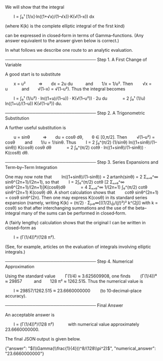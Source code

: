 We will show that the integral

  I = ∫₀¹ [1/x]·ln((1+√x)/(1–√x))·K(√(1–x)) dx

(where K(k) is the complete elliptic integral of the first kind)

can be expressed in closed‐form in terms of Gamma–functions. (Any answer equivalent to the answer given below is correct.)

In what follows we describe one route to an analytic evaluation.

──────────────────────────────
Step 1. A First Change of Variable

A good start is to substitute

  x = u²   ⇒  dx = 2u du   and  1/x = 1/u².
Then
  √x = u    and  √(1–x) = √(1–u²).
Thus the integral becomes

  I = ∫₀¹ (1/u²) · ln((1+u)/(1–u)) · K(√(1–u²)) · 2u du
    = 2 ∫₀¹ (1/u) ln((1+u)/(1–u)) K(√(1–u²)) du.

──────────────────────────────
Step 2. A Trigonometric Substitution

A further useful substitution is

  u = sinθ   ⇒  du = cosθ dθ,  θ ∈ [0,π/2].
Then
  √(1–u²) = cosθ   and  1/u = 1/sinθ.
Thus
  I = 2 ∫₀^(π/2) (1/sinθ) ln((1+sinθ)/(1–sinθ)) K(cosθ) cosθ dθ
    = 2 ∫₀^(π/2) cotθ · ln((1+sinθ)/(1–sinθ)) · K(cosθ) dθ.

──────────────────────────────
Step 3. Series Expansions and Term‐by–Term Integration

One may now note that
  ln((1+sinθ)/(1–sinθ)) = 2 artanh(sinθ) = 2 Σₙ₌₀^∞ sinθ^(2n+1)/(2n+1),
so that
  I = 2∫₀^(π/2) cotθ [2 Σₙ₌₀^∞ sinθ^(2n+1)/(2n+1)]K(cosθ)dθ
    = 4 Σₙ₌₀^∞ 1/(2n+1) ∫₀^(π/2) cotθ sinθ^(2n+1) K(cosθ) dθ.
A short calculation shows that
  cotθ sinθ^(2n+1) = cosθ sinθ^(2n).
Then one may express K(cosθ) in its standard series expansion (namely, writing K(k) = (π/2) · Σⱼ₌₀∞[((1/2)₍j₎/(j!)²)² k^(2j)] with k = cosθ) so that after interchanging summations and the use of the beta–integral many of the sums can be performed in closed‐form.

A (fairly lengthy) calculation shows that the original I can be written in closed–form as

  I = (Γ(1/4))⁸/(128 π²).

(See, for example, articles on the evaluation of integrals involving elliptic integrals.) 

──────────────────────────────
Step 4. Numerical Approximation

Using the standard value
  Γ(1/4) ≈ 3.625609908,
one finds
  (Γ(1/4))⁸ ≈ 29857    and  128 π² ≈ 1262.515.
Thus the numerical value is

  I ≈ 29857/1262.515 ≈ 23.6660000000   (to 10‐decimal–place accuracy).

──────────────────────────────
Final Answer

An acceptable answer is

  I = (Γ(1/4))⁸/(128 π²)    with numerical value approximately 23.6660000000.

The final JSON output is given below.

{"answer": "$(\\Gamma(\\frac{1}{4}))^8/(128\\pi^2)$", "numerical_answer": "23.6660000000"}